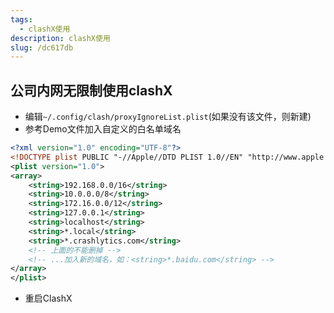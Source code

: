 ```yaml
---
tags: 
  - clashX使用
description: clashX使用
slug: /dc617db
---
```


## 公司内网无限制使用clashX

- 编辑`~/.config/clash/proxyIgnoreList.plist`(如果没有该文件，则新建)
- 参考Demo文件加入自定义的白名单域名

```xml
<?xml version="1.0" encoding="UTF-8"?>
<!DOCTYPE plist PUBLIC "-//Apple//DTD PLIST 1.0//EN" "http://www.apple.com/DTDs/PropertyList-1.0.dtd">
<plist version="1.0">
<array>
	<string>192.168.0.0/16</string>
	<string>10.0.0.0/8</string>
	<string>172.16.0.0/12</string>
	<string>127.0.0.1</string>
	<string>localhost</string>
	<string>*.local</string>
	<string>*.crashlytics.com</string>
	<!-- 上面的不能删掉 -->
	<!-- ...加入新的域名，如：<string>*.baidu.com</string> -->
</array>
</plist>
```
- 重启ClashX